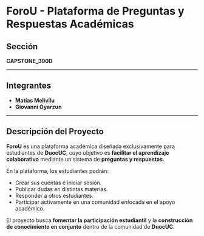 # ForoU - Plataforma de Preguntas y Respuestas Académicas

## Sección  
**CAPSTONE_300D**

---

## Integrantes  
- **Matías Melivilu**  
- **Giovanni Oyarzun**  

---

## Descripción del Proyecto  
**ForoU** es una plataforma académica diseñada exclusivamente para estudiantes de **DuocUC**, cuyo objetivo es **facilitar el aprendizaje colaborativo** mediante un sistema de **preguntas y respuestas**.  

En la plataforma, los estudiantes podrán:  
- Crear sus cuentas e iniciar sesión.  
- Publicar dudas en distintas materias.  
- Responder a otros estudiantes.  
- Participar activamente en una comunidad enfocada en el apoyo académico.  

El proyecto busca **fomentar la participación estudiantil** y la **construcción de conocimiento en conjunto** dentro de la comunidad de **DuocUC**.  
